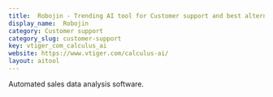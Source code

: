 ```yaml
---
title:  Robojin - Trending AI tool for Customer support and best alternatives
display_name:  Robojin
category: Customer support
category_slug: customer-support
key: vtiger_com_calculus_ai
website: https://www.vtiger.com/calculus-ai/
layout: aitool
---
```


Automated sales data analysis software.
